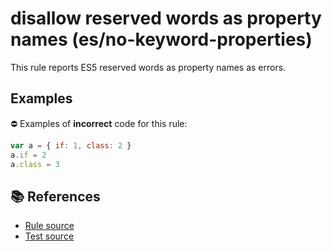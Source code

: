 # disallow reserved words as property names (es/no-keyword-properties)

This rule reports ES5 reserved words as property names as errors.

## Examples

⛔ Examples of **incorrect** code for this rule:

```js
var a = { if: 1, class: 2 }
a.if = 2
a.class = 3
```

## 📚 References

- [Rule source](https://github.com/mysticatea/eslint-plugin-es/blob/v1.2.0/lib/rules/no-keyword-properties.js)
- [Test source](https://github.com/mysticatea/eslint-plugin-es/blob/v1.2.0/tests/lib/rules/no-keyword-properties.js)
